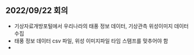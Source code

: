 ## 2022/09/22 회의
- 기상자료개방포털에서 우리나라의 태풍 정보 데이터, 기상관측 위성이미지 데이터 수집
- 태풍 정보 데이터 csv 파일, 위성 이미지파일 타임 스탬프를 맞추어야 함
-
